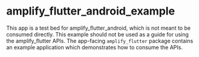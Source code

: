 # amplify_flutter_android_example

This app is a test bed for amplify_flutter_android, which is not meant to be consumed directly. This example should not be used as a guide for using the amplify_flutter APIs. The app-facing `amplify_flutter` package contains an example application which demonstrates how to consume the APIs.
